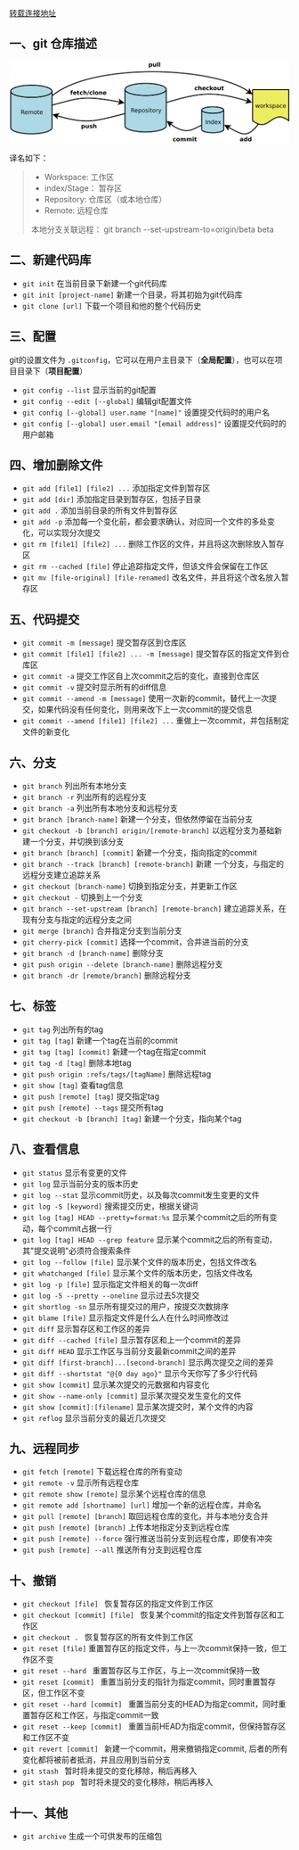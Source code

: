 [转载连接地址](https://blog.csdn.net/web_csdn_share/article/details/79243308)


## 一、git 仓库描述

![](./work.png)

译名如下：
>* Workspace: 工作区
>* index/Stage： 暂存区
>* Repository: 仓库区（或本地仓库）
>* Remote: 远程仓库
>
>本地分支关联远程： git branch --set-upstream-to=origin/beta beta

## 二、新建代码库

* `git init` 在当前目录下新建一个git代码库
* `git init [project-name]` 新建一个目录，将其初始为git代码库
* `git clone [url]` 下载一个项目和他的整个代码历史

## 三、配置

git的设置文件为 `.gitconfig`，它可以在用户主目录下（**全局配置**），也可以在项目目录下（**项目配置**）

* `git config --list`  显示当前的git配置
* `git config --edit [--global]`  编辑git配置文件
* `git config [--global] user.name "[name]"` 设置提交代码时的用户名
* `git config [--global] user.email "[email address]"` 设置提交代码时的用户邮箱

## 四、增加删除文件

* `git add [file1] [file2] ...` 添加指定文件到暂存区
* `git add [dir]` 添加指定目录到暂存区，包括子目录
* `git add .` 添加当前目录的所有文件到暂存区
* `git add -p` 添加每一个变化前，都会要求确认，对应同一个文件的多处变化，可以实现分次提交
* `git rm [file1] [file2] ...` 删除工作区的文件，并且将这次删除放入暂存区
* `git rm --cached [file]` 停止追踪指定文件，但该文件会保留在工作区
* `git mv [file-original] [file-renamed]` 改名文件，并且将这个改名放入暂存区

## 五、代码提交
* `git commit -m [message]` 提交暂存区到仓库区
* `git commit [file1] [file2] ... -m [message]` 提交暂存区的指定文件到仓库区
* `git commit -a`  提交工作区自上次commit之后的变化，直接到仓库区
* `git commit -v` 提交时显示所有的diff信息
* `git commit --amend -m [message]` 使用一次新的commit，替代上一次提交，如果代码没有任何变化，则用来改下上一次commit的提交信息
* `git commit --amend [file1] [file2] ...` 重做上一次commit，并包括制定文件的新变化

## 六、分支
* `git branch`  列出所有本地分支
* `git branch -r` 列出所有的远程分支
* `git branch -a` 列出所有本地分支和远程分支
* `git branch [branch-name]` 新建一个分支，但依然停留在当前分支
* `git checkout -b [branch] origin/[remote-branch]` 以远程分支为基础新建一个分支，并切换到该分支
* `git branch [branch] [commit]` 新建一个分支，指向指定的commit  
* `git branch --track [branch] [remote-branch]` 新建 一个分支，与指定的远程分支建立追踪关系
* `git checkout [branch-name]` 切换到指定分支，并更新工作区
* `git checkout -` 切换到上一个分支
* `git branch --set-upstream [branch] [remote-branch]` 建立追踪关系，在现有分支与指定的远程分支之间
* `git merge [branch]` 合并指定分支到当前分支
* `git cherry-pick [commit]` 选择一个commit，合并进当前的分支
* `git branch -d [branch-name]` 删除分支
* `git push origin --delete [branch-name]` 删除远程分支
* `git branch -dr [remote/branch]` 删除远程分支

## 七、标签
* `git tag` 列出所有的tag
* `git tag [tag]` 新建一个tag在当前的commit
* `git tag [tag] [commit]` 新建一个tag在指定commit
* `git tag -d [tag]` 删除本地tag
* `git push origin :refs/tags/[tagName]` 删除远程tag
* `git show [tag]` 查看tag信息
* `git push [remote] [tag]` 提交指定tag
* `git push [remote] --tags` 提交所有tag
* `git checkout -b [branch] [tag]`  新建一个分支，指向某个tag

## 八、查看信息

* `git status` 显示有变更的文件
* `git log` 显示当前分支的版本历史
* `git log --stat` 显示commit历史，以及每次commit发生变更的文件
* `git log -S [keyword]` 搜索提交历史，根据关键词
* `git log [tag] HEAD --pretty=format:%s` 显示某个commit之后的所有变动，每个commit占据一行
* `git log [tag] HEAD --grep feature` 显示某个commit之后的所有变动，其"提交说明"必须符合搜索条件
* `git log --follow [file]` 显示某个文件的版本历史，包括文件改名
* `git whatchanged [file]` 显示某个文件的版本历史，包括文件改名
* `git log -p [file]` 显示指定文件相关的每一次diff
* `git log -5 --pretty --oneline` 显示过去5次提交
* `git shortlog -sn` 显示所有提交过的用户，按提交次数排序
* `git blame [file]` 显示指定文件是什么人在什么时间修改过
* `git diff` 显示暂存区和工作区的差异
* `git diff --cached [file]` 显示暂存区和上一个commit的差异
* `git diff HEAD` 显示工作区与当前分支最新commit之间的差异
* `git diff [first-branch]...[second-branch]` 显示两次提交之间的差异
* `git diff --shortstat "@{0 day ago}"` 显示今天你写了多少行代码
* `git show [commit]` 显示某次提交的元数据和内容变化
* `git show --name-only [commit]` 显示某次提交发生变化的文件
* `git show [commit]:[filename]` 显示某次提交时，某个文件的内容
* `git reflog` 显示当前分支的最近几次提交

## 九、远程同步

* `git fetch [remote]` 下载远程仓库的所有变动
* `git remote -v` 显示所有远程仓库
* `git remote show [remote]` 显示某个远程仓库的信息
* `git remote add [shortname] [url]` 增加一个新的远程仓库，并命名
* `git pull [remote] [branch]` 取回远程仓库的变化，并与本地分支合并
* `git push [remote] [branch]` 上传本地指定分支到远程仓库
* `git push [remote] --force` 强行推送当前分支到远程仓库，即使有冲突
* `git push [remote] --all` 推送所有分支到远程仓库

## 十、撤销

* `git checkout [file] ` 恢复暂存区的指定文件到工作区
* `git checkout [commit] [file] ` 恢复某个commit的指定文件到暂存区和工作区
* `git checkout . ` 恢复暂存区的所有文件到工作区
* `git reset [file]` 重置暂存区的指定文件，与上一次commit保持一致，但工作区不变
* `git reset --hard ` 重置暂存区与工作区，与上一次commit保持一致
* `git reset [commit] ` 重置当前分支的指针为指定commit，同时重置暂存区，但工作区不变
* `git reset --hard [commit] ` 重置当前分支的HEAD为指定commit，同时重置暂存区和工作区，与指定commit一致
* `git reset --keep [commit] ` 重置当前HEAD为指定commit，但保持暂存区和工作区不变
* `git revert [commit] ` 新建一个commit，用来撤销指定commit,  后者的所有变化都将被前者抵消，并且应用到当前分支
* `git stash ` 暂时将未提交的变化移除，稍后再移入
* `git stash pop ` 暂时将未提交的变化移除，稍后再移入
 
 ## 十一、其他
 * `git archive` 生成一个可供发布的压缩包
 
 